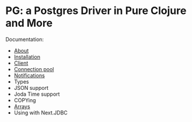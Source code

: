 # PG: a Postgres Driver in Pure Clojure and More

Documentation:

- [About](doc/000-about.md)
- [Installation](doc/010-installation.md)
- [Client](doc/020-client.md)
- [Connection pool](doc/030-pool.md)
- [Notifications](doc/025-notifications.md)
- Types
- JSON support
- Joda Time support
- COPYing
- [Arrays](doc/070-arrays.md)
- Using with Next.JDBC
